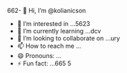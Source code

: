 662- 👋 Hi, I’m @kolianicson
- 👀 I’m interested in ...5623
- 🌱 I’m currently learning ...dcv
- 💞️ I’m looking to collaborate on ...ury
- 📫 How to reach me ...
- 😄 Pronouns: ...
- ⚡ Fun fact: ...665
5
<!---2sfd
kolianicson/kolianicson is a ✨ special ✨ repository because its `README.md` (this file) appears on222 your GitHub profile.
You can click the Preview link to take a look at your changes.
--->
